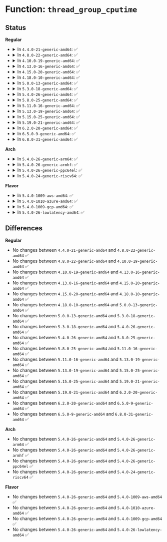 # Function: <code>thread_group_cputime</code>

## Status
<b>Regular</b>
<ul>
<li>
<details>
<summary>In <code>4.4.0-21-generic-amd64</code>: ✅</summary>

```c
void thread_group_cputime(struct task_struct * tsk, struct task_cputime * times)
```

```json
{
  "name": "thread_group_cputime",
  "collision_type": "Unique Global",
  "inline_type": "No",
  "funcs": [
    {
      "addr": 18446744071579572432,
      "name": "thread_group_cputime",
      "external": true,
      "loc": "kernel/sched/cputime.c:286",
      "file": "kernel/sched/cputime.c",
      "inline": "seen, unknown",
      "caller_inline": [],
      "caller_func": [
        "kernel/sched/cputime.c:thread_group_cputime_adjusted",
        "kernel/time/posix-cpu-timers.c:posix_cpu_clock_get_task",
        "kernel/time/posix-cpu-timers.c:posix_cpu_clock_get_task",
        "kernel/time/posix-cpu-timers.c:posix_cpu_clock_get_task",
        "kernel/time/posix-cpu-timers.c:thread_group_cputimer",
        "fs/compat_binfmt_elf.c:fill_prstatus"
      ]
    }
  ],
  "symbols": [
    {
      "addr": 18446744071579572432,
      "name": "thread_group_cputime",
      "section": ".text",
      "bind": "STB_GLOBAL",
      "size": 328
    }
  ]
}
```
</details>
</li>
<li>
<details>
<summary>In <code>4.8.0-22-generic-amd64</code>: ✅</summary>

```c
void thread_group_cputime(struct task_struct * tsk, struct task_cputime * times)
```

```json
{
  "name": "thread_group_cputime",
  "collision_type": "Unique Global",
  "inline_type": "No",
  "funcs": [
    {
      "addr": 18446744071579583360,
      "name": "thread_group_cputime",
      "external": true,
      "loc": "kernel/sched/cputime.c:313",
      "file": "kernel/sched/cputime.c",
      "inline": "seen, unknown",
      "caller_inline": [],
      "caller_func": [
        "kernel/sched/cputime.c:thread_group_cputime_adjusted",
        "kernel/time/posix-cpu-timers.c:posix_cpu_clock_get_task",
        "kernel/time/posix-cpu-timers.c:posix_cpu_clock_get_task",
        "kernel/time/posix-cpu-timers.c:posix_cpu_clock_get_task",
        "kernel/time/posix-cpu-timers.c:thread_group_cputimer",
        "fs/compat_binfmt_elf.c:fill_prstatus"
      ]
    }
  ],
  "symbols": [
    {
      "addr": 18446744071579583360,
      "name": "thread_group_cputime",
      "section": ".text",
      "bind": "STB_GLOBAL",
      "size": 328
    }
  ]
}
```
</details>
</li>
<li>
<details>
<summary>In <code>4.10.0-19-generic-amd64</code>: ✅</summary>

```c
void thread_group_cputime(struct task_struct * tsk, struct task_cputime * times)
```

```json
{
  "name": "thread_group_cputime",
  "collision_type": "Unique Global",
  "inline_type": "No",
  "funcs": [
    {
      "addr": 18446744071579609488,
      "name": "thread_group_cputime",
      "external": true,
      "loc": "kernel/sched/cputime.c:315",
      "file": "kernel/sched/cputime.c",
      "inline": "seen, unknown",
      "caller_inline": [],
      "caller_func": [
        "kernel/sched/cputime.c:thread_group_cputime_adjusted",
        "kernel/time/posix-cpu-timers.c:posix_cpu_clock_get_task",
        "kernel/time/posix-cpu-timers.c:posix_cpu_clock_get_task",
        "kernel/time/posix-cpu-timers.c:posix_cpu_clock_get_task",
        "kernel/time/posix-cpu-timers.c:thread_group_cputimer",
        "fs/compat_binfmt_elf.c:fill_prstatus"
      ]
    }
  ],
  "symbols": [
    {
      "addr": 18446744071579609488,
      "name": "thread_group_cputime",
      "section": ".text",
      "bind": "STB_GLOBAL",
      "size": 294
    }
  ]
}
```
</details>
</li>
<li>
<details>
<summary>In <code>4.13.0-16-generic-amd64</code>: ✅</summary>

```c
void thread_group_cputime(struct task_struct * tsk, struct task_cputime * times)
```

```json
{
  "name": "thread_group_cputime",
  "collision_type": "Unique Global",
  "inline_type": "No",
  "funcs": [
    {
      "addr": 18446744071579587168,
      "name": "thread_group_cputime",
      "external": true,
      "loc": "kernel/sched/cputime.c:297",
      "file": "kernel/sched/cputime.c",
      "inline": "seen, unknown",
      "caller_inline": [],
      "caller_func": [
        "kernel/sched/cputime.c:thread_group_cputime_adjusted",
        "kernel/time/posix-cpu-timers.c:posix_cpu_clock_get_task",
        "kernel/time/posix-cpu-timers.c:posix_cpu_clock_get_task",
        "kernel/time/posix-cpu-timers.c:posix_cpu_clock_get_task",
        "kernel/time/posix-cpu-timers.c:thread_group_cputimer"
      ]
    }
  ],
  "symbols": [
    {
      "addr": 18446744071579587168,
      "name": "thread_group_cputime",
      "section": ".text",
      "bind": "STB_GLOBAL",
      "size": 306
    }
  ]
}
```
</details>
</li>
<li>
<details>
<summary>In <code>4.15.0-20-generic-amd64</code>: ✅</summary>

```c
void thread_group_cputime(struct task_struct * tsk, struct task_cputime * times)
```

```json
{
  "name": "thread_group_cputime",
  "collision_type": "Unique Global",
  "inline_type": "No",
  "funcs": [
    {
      "addr": 18446744071579616272,
      "name": "thread_group_cputime",
      "external": true,
      "loc": "kernel/sched/cputime.c:296",
      "file": "kernel/sched/cputime.c",
      "inline": "seen, unknown",
      "caller_inline": [],
      "caller_func": [
        "kernel/sched/cputime.c:thread_group_cputime_adjusted",
        "kernel/time/posix-cpu-timers.c:posix_cpu_clock_get_task",
        "kernel/time/posix-cpu-timers.c:posix_cpu_clock_get_task",
        "kernel/time/posix-cpu-timers.c:posix_cpu_clock_get_task",
        "kernel/time/posix-cpu-timers.c:thread_group_cputimer"
      ]
    }
  ],
  "symbols": [
    {
      "addr": 18446744071579616272,
      "name": "thread_group_cputime",
      "section": ".text",
      "bind": "STB_GLOBAL",
      "size": 306
    }
  ]
}
```
</details>
</li>
<li>
<details>
<summary>In <code>4.18.0-10-generic-amd64</code>: ✅</summary>

```c
void thread_group_cputime(struct task_struct * tsk, struct task_cputime * times)
```

```json
{
  "name": "thread_group_cputime",
  "collision_type": "Unique Global",
  "inline_type": "No",
  "funcs": [
    {
      "addr": 18446744071579646688,
      "name": "thread_group_cputime",
      "external": true,
      "loc": "kernel/sched/cputime.c:292",
      "file": "kernel/sched/cputime.c",
      "inline": "seen, unknown",
      "caller_inline": [],
      "caller_func": [
        "kernel/sched/cputime.c:thread_group_cputime_adjusted",
        "kernel/time/posix-cpu-timers.c:posix_cpu_clock_get_task",
        "kernel/time/posix-cpu-timers.c:posix_cpu_clock_get_task",
        "kernel/time/posix-cpu-timers.c:posix_cpu_clock_get_task",
        "kernel/time/posix-cpu-timers.c:thread_group_cputimer"
      ]
    }
  ],
  "symbols": [
    {
      "addr": 18446744071579646688,
      "name": "thread_group_cputime",
      "section": ".text",
      "bind": "STB_GLOBAL",
      "size": 297
    }
  ]
}
```
</details>
</li>
<li>
<details>
<summary>In <code>5.0.0-13-generic-amd64</code>: ✅</summary>

```c
void thread_group_cputime(struct task_struct * tsk, struct task_cputime * times)
```

```json
{
  "name": "thread_group_cputime",
  "collision_type": "Unique Global",
  "inline_type": "No",
  "funcs": [
    {
      "addr": 18446744071579684256,
      "name": "thread_group_cputime",
      "external": true,
      "loc": "kernel/sched/cputime.c:292",
      "file": "kernel/sched/cputime.c",
      "inline": "seen, unknown",
      "caller_inline": [],
      "caller_func": [
        "kernel/sched/cputime.c:thread_group_cputime_adjusted",
        "kernel/time/posix-cpu-timers.c:posix_cpu_clock_get_task",
        "kernel/time/posix-cpu-timers.c:posix_cpu_clock_get_task",
        "kernel/time/posix-cpu-timers.c:posix_cpu_clock_get_task",
        "kernel/time/posix-cpu-timers.c:thread_group_cputimer"
      ]
    }
  ],
  "symbols": [
    {
      "addr": 18446744071579684256,
      "name": "thread_group_cputime",
      "section": ".text",
      "bind": "STB_GLOBAL",
      "size": 297
    }
  ]
}
```
</details>
</li>
<li>
<details>
<summary>In <code>5.3.0-18-generic-amd64</code>: ✅</summary>

```c
void thread_group_cputime(struct task_struct * tsk, struct task_cputime * times)
```

```json
{
  "name": "thread_group_cputime",
  "collision_type": "Unique Global",
  "inline_type": "No",
  "funcs": [
    {
      "addr": 18446744071579718016,
      "name": "thread_group_cputime",
      "external": true,
      "loc": "kernel/sched/cputime.c:293",
      "file": "kernel/sched/cputime.c",
      "inline": "seen, unknown",
      "caller_inline": [],
      "caller_func": [
        "kernel/sched/cputime.c:thread_group_cputime_adjusted",
        "kernel/time/posix-cpu-timers.c:posix_cpu_clock_get_task",
        "kernel/time/posix-cpu-timers.c:posix_cpu_clock_get_task",
        "kernel/time/posix-cpu-timers.c:posix_cpu_clock_get_task",
        "kernel/time/posix-cpu-timers.c:thread_group_cputimer"
      ]
    }
  ],
  "symbols": [
    {
      "addr": 18446744071579718016,
      "name": "thread_group_cputime",
      "section": ".text",
      "bind": "STB_GLOBAL",
      "size": 305
    }
  ]
}
```
</details>
</li>
<li>
<details>
<summary>In <code>5.4.0-26-generic-amd64</code>: ✅</summary>

```c
void thread_group_cputime(struct task_struct * tsk, struct task_cputime * times)
```

```json
{
  "name": "thread_group_cputime",
  "collision_type": "Unique Global",
  "inline_type": "No",
  "funcs": [
    {
      "addr": 18446744071579760448,
      "name": "thread_group_cputime",
      "external": true,
      "loc": "kernel/sched/cputime.c:293",
      "file": "kernel/sched/cputime.c",
      "inline": "seen, unknown",
      "caller_inline": [],
      "caller_func": [
        "kernel/sched/cputime.c:thread_group_cputime_adjusted",
        "kernel/time/posix-cpu-timers.c:cpu_clock_sample_group",
        "kernel/time/posix-cpu-timers.c:cpu_clock_sample_group"
      ]
    }
  ],
  "symbols": [
    {
      "addr": 18446744071579760448,
      "name": "thread_group_cputime",
      "section": ".text",
      "bind": "STB_GLOBAL",
      "size": 305
    }
  ]
}
```
</details>
</li>
<li>
<details>
<summary>In <code>5.8.0-25-generic-amd64</code>: ✅</summary>

```c
void thread_group_cputime(struct task_struct * tsk, struct task_cputime * times)
```

```json
{
  "name": "thread_group_cputime",
  "collision_type": "Unique Global",
  "inline_type": "No",
  "funcs": [
    {
      "addr": 18446744071579794064,
      "name": "thread_group_cputime",
      "external": true,
      "loc": "kernel/sched/cputime.c:293",
      "file": "kernel/sched/cputime.c",
      "inline": "seen, unknown",
      "caller_inline": [],
      "caller_func": [
        "kernel/sched/cputime.c:thread_group_cputime_adjusted",
        "kernel/time/posix-cpu-timers.c:cpu_clock_sample_group",
        "kernel/time/posix-cpu-timers.c:cpu_clock_sample_group",
        "fs/binfmt_elf.c:fill_prstatus",
        "fs/compat_binfmt_elf.c:fill_prstatus"
      ]
    }
  ],
  "symbols": [
    {
      "addr": 18446744071579794064,
      "name": "thread_group_cputime",
      "section": ".text",
      "bind": "STB_GLOBAL",
      "size": 311
    }
  ]
}
```
</details>
</li>
<li>
<details>
<summary>In <code>5.11.0-16-generic-amd64</code>: ✅</summary>

```c
void thread_group_cputime(struct task_struct * tsk, struct task_cputime * times)
```

```json
{
  "name": "thread_group_cputime",
  "collision_type": "Unique Global",
  "inline_type": "No",
  "funcs": [
    {
      "addr": 18446744071579785088,
      "name": "thread_group_cputime",
      "external": true,
      "loc": "kernel/sched/cputime.c:294",
      "file": "kernel/sched/cputime.c",
      "inline": "seen, unknown",
      "caller_inline": [],
      "caller_func": [
        "kernel/sched/cputime.c:thread_group_cputime_adjusted",
        "kernel/time/posix-cpu-timers.c:cpu_clock_sample_group",
        "kernel/time/posix-cpu-timers.c:cpu_clock_sample_group",
        "fs/binfmt_elf.c:fill_prstatus",
        "fs/compat_binfmt_elf.c:fill_prstatus"
      ]
    }
  ],
  "symbols": [
    {
      "addr": 18446744071579785088,
      "name": "thread_group_cputime",
      "section": ".text",
      "bind": "STB_GLOBAL",
      "size": 312
    }
  ]
}
```
</details>
</li>
<li>
<details>
<summary>In <code>5.13.0-19-generic-amd64</code>: ✅</summary>

```c
void thread_group_cputime(struct task_struct * tsk, struct task_cputime * times)
```

```json
{
  "name": "thread_group_cputime",
  "collision_type": "Unique Global",
  "inline_type": "No",
  "funcs": [
    {
      "addr": 18446744071579793232,
      "name": "thread_group_cputime",
      "external": true,
      "loc": "kernel/sched/cputime.c:294",
      "file": "kernel/sched/cputime.c",
      "inline": "seen, unknown",
      "caller_inline": [],
      "caller_func": [
        "kernel/sched/cputime.c:thread_group_cputime_adjusted",
        "kernel/time/posix-cpu-timers.c:cpu_clock_sample_group",
        "kernel/time/posix-cpu-timers.c:cpu_clock_sample_group",
        "fs/binfmt_elf.c:fill_thread_core_info",
        "fs/compat_binfmt_elf.c:fill_thread_core_info"
      ]
    }
  ],
  "symbols": [
    {
      "addr": 18446744071579793232,
      "name": "thread_group_cputime",
      "section": ".text",
      "bind": "STB_GLOBAL",
      "size": 312
    }
  ]
}
```
</details>
</li>
<li>
<details>
<summary>In <code>5.15.0-25-generic-amd64</code>: ✅</summary>

```c
void thread_group_cputime(struct task_struct * tsk, struct task_cputime * times)
```

```json
{
  "name": "thread_group_cputime",
  "collision_type": "Unique Global",
  "inline_type": "No",
  "funcs": [
    {
      "addr": 18446744071579889136,
      "name": "thread_group_cputime",
      "external": true,
      "loc": "kernel/sched/cputime.c:294",
      "file": "kernel/sched/cputime.c",
      "inline": "seen, unknown",
      "caller_inline": [],
      "caller_func": [
        "kernel/sched/cputime.c:thread_group_cputime_adjusted",
        "kernel/time/posix-cpu-timers.c:cpu_clock_sample_group",
        "kernel/time/posix-cpu-timers.c:cpu_clock_sample_group",
        "fs/binfmt_elf.c:fill_thread_core_info",
        "fs/compat_binfmt_elf.c:fill_thread_core_info"
      ]
    }
  ],
  "symbols": [
    {
      "addr": 18446744071579889136,
      "name": "thread_group_cputime",
      "section": ".text",
      "bind": "STB_GLOBAL",
      "size": 312
    }
  ]
}
```
</details>
</li>
<li>
<details>
<summary>In <code>5.19.0-21-generic-amd64</code>: ✅</summary>

```c
void thread_group_cputime(struct task_struct * tsk, struct task_cputime * times)
```

```json
{
  "name": "thread_group_cputime",
  "collision_type": "Unique Global",
  "inline_type": "No",
  "funcs": [
    {
      "addr": 18446744071580128976,
      "name": "thread_group_cputime",
      "external": true,
      "loc": "kernel/sched/cputime.c:293",
      "file": "kernel/sched/build_policy.c",
      "inline": "seen, unknown",
      "caller_inline": [],
      "caller_func": [
        "kernel/sched/build_policy.c:thread_group_cputime_adjusted",
        "kernel/time/posix-cpu-timers.c:cpu_clock_sample_group",
        "kernel/time/posix-cpu-timers.c:cpu_clock_sample_group",
        "fs/binfmt_elf.c:fill_thread_core_info",
        "fs/compat_binfmt_elf.c:fill_thread_core_info"
      ]
    }
  ],
  "symbols": [
    {
      "addr": 18446744071580128976,
      "name": "thread_group_cputime",
      "section": ".text",
      "bind": "STB_GLOBAL",
      "size": 332
    }
  ]
}
```
</details>
</li>
<li>
<details>
<summary>In <code>6.2.0-20-generic-amd64</code>: ✅</summary>

```c
void thread_group_cputime(struct task_struct * tsk, struct task_cputime * times)
```

```json
{
  "name": "thread_group_cputime",
  "collision_type": "Unique Global",
  "inline_type": "No",
  "funcs": [
    {
      "addr": 18446744071580302992,
      "name": "thread_group_cputime",
      "external": true,
      "loc": "kernel/sched/cputime.c:308",
      "file": "kernel/sched/build_policy.c",
      "inline": "seen, unknown",
      "caller_inline": [],
      "caller_func": [
        "kernel/sched/build_policy.c:thread_group_cputime_adjusted",
        "kernel/time/posix-cpu-timers.c:cpu_clock_sample_group",
        "kernel/time/posix-cpu-timers.c:cpu_clock_sample_group",
        "fs/binfmt_elf.c:fill_thread_core_info",
        "fs/compat_binfmt_elf.c:fill_thread_core_info"
      ]
    }
  ],
  "symbols": [
    {
      "addr": 18446744071580302992,
      "name": "thread_group_cputime",
      "section": ".text",
      "bind": "STB_GLOBAL",
      "size": 332
    }
  ]
}
```
</details>
</li>
<li>
<details>
<summary>In <code>6.5.0-9-generic-amd64</code>: ✅</summary>

```c
void thread_group_cputime(struct task_struct * tsk, struct task_cputime * times)
```

```json
{
  "name": "thread_group_cputime",
  "collision_type": "Unique Global",
  "inline_type": "No",
  "funcs": [
    {
      "addr": 18446744071580370544,
      "name": "thread_group_cputime",
      "external": true,
      "loc": "kernel/sched/cputime.c:312",
      "file": "kernel/sched/build_policy.c",
      "inline": "seen, unknown",
      "caller_inline": [],
      "caller_func": [
        "kernel/sched/build_policy.c:thread_group_cputime_adjusted",
        "kernel/time/posix-cpu-timers.c:cpu_clock_sample_group",
        "kernel/time/posix-cpu-timers.c:cpu_clock_sample_group",
        "fs/binfmt_elf.c:fill_thread_core_info",
        "fs/compat_binfmt_elf.c:fill_thread_core_info"
      ]
    }
  ],
  "symbols": [
    {
      "addr": 18446744071580370544,
      "name": "thread_group_cputime",
      "section": ".text",
      "bind": "STB_GLOBAL",
      "size": 332
    }
  ]
}
```
</details>
</li>
<li>
<details>
<summary>In <code>6.8.0-31-generic-amd64</code>: ✅</summary>

```c
void thread_group_cputime(struct task_struct * tsk, struct task_cputime * times)
```

```json
{
  "name": "thread_group_cputime",
  "collision_type": "Unique Global",
  "inline_type": "No",
  "funcs": [
    {
      "addr": 18446744071580428832,
      "name": "thread_group_cputime",
      "external": true,
      "loc": "kernel/sched/cputime.c:312",
      "file": "kernel/sched/build_policy.c",
      "inline": "seen, unknown",
      "caller_inline": [],
      "caller_func": [
        "kernel/sched/build_policy.c:thread_group_cputime_adjusted",
        "kernel/time/posix-cpu-timers.c:cpu_clock_sample_group",
        "kernel/time/posix-cpu-timers.c:cpu_clock_sample_group",
        "fs/binfmt_elf.c:fill_thread_core_info",
        "fs/compat_binfmt_elf.c:fill_thread_core_info"
      ]
    }
  ],
  "symbols": [
    {
      "addr": 18446744071580428832,
      "name": "thread_group_cputime",
      "section": ".text",
      "bind": "STB_GLOBAL",
      "size": 398
    }
  ]
}
```
</details>
</li>
</ul>
<b>Arch</b>
<ul>
<li>
<details>
<summary>In <code>5.4.0-26-generic-arm64</code>: ✅</summary>

```c
void thread_group_cputime(struct task_struct * tsk, struct task_cputime * times)
```

```json
{
  "name": "thread_group_cputime",
  "collision_type": "Unique Global",
  "inline_type": "No",
  "funcs": [
    {
      "addr": 18446603336490938632,
      "name": "thread_group_cputime",
      "external": true,
      "loc": "kernel/sched/cputime.c:293",
      "file": "kernel/sched/cputime.c",
      "inline": "seen, unknown",
      "caller_inline": [],
      "caller_func": [
        "kernel/sched/cputime.c:thread_group_cputime_adjusted",
        "kernel/time/posix-cpu-timers.c:cpu_clock_sample_group",
        "kernel/time/posix-cpu-timers.c:cpu_clock_sample_group"
      ]
    }
  ],
  "symbols": [
    {
      "addr": 18446603336490938632,
      "name": "thread_group_cputime",
      "section": ".text",
      "bind": "STB_GLOBAL",
      "size": 388
    }
  ]
}
```
</details>
</li>
<li>
<details>
<summary>In <code>5.4.0-26-generic-armhf</code>: ✅</summary>

```c
void thread_group_cputime(struct task_struct * tsk, struct task_cputime * times)
```

```json
{
  "name": "thread_group_cputime",
  "collision_type": "Unique Global",
  "inline_type": "No",
  "funcs": [
    {
      "addr": 3224957140,
      "name": "thread_group_cputime",
      "external": true,
      "loc": "kernel/sched/cputime.c:293",
      "file": "kernel/sched/cputime.c",
      "inline": "seen, unknown",
      "caller_inline": [],
      "caller_func": [
        "kernel/sched/cputime.c:thread_group_cputime_adjusted",
        "kernel/time/posix-cpu-timers.c:cpu_clock_sample_group",
        "kernel/time/posix-cpu-timers.c:cpu_clock_sample_group",
        "fs/binfmt_elf_fdpic.c:fill_prstatus"
      ]
    }
  ],
  "symbols": [
    {
      "addr": 3224957140,
      "name": "thread_group_cputime",
      "section": ".text",
      "bind": "STB_GLOBAL",
      "size": 600
    }
  ]
}
```
</details>
</li>
<li>
<details>
<summary>In <code>5.4.0-26-generic-ppc64el</code>: ✅</summary>

```c
void thread_group_cputime(struct task_struct * tsk, struct task_cputime * times)
```

```json
{
  "name": "thread_group_cputime",
  "collision_type": "Unique Global",
  "inline_type": "No",
  "funcs": [
    {
      "addr": 13835058055283794576,
      "name": "thread_group_cputime",
      "external": true,
      "loc": "kernel/sched/cputime.c:293",
      "file": "kernel/sched/cputime.c",
      "inline": "seen, unknown",
      "caller_inline": [],
      "caller_func": [
        "kernel/sched/cputime.c:thread_group_cputime_adjusted",
        "kernel/time/posix-cpu-timers.c:cpu_clock_sample_group",
        "kernel/time/posix-cpu-timers.c:cpu_clock_sample_group"
      ]
    }
  ],
  "symbols": [
    {
      "addr": 13835058055283794576,
      "name": "thread_group_cputime",
      "section": ".text",
      "bind": "STB_GLOBAL",
      "size": 364
    }
  ]
}
```
</details>
</li>
<li>
<details>
<summary>In <code>5.4.0-24-generic-riscv64</code>: ✅</summary>

```c
void thread_group_cputime(struct task_struct * tsk, struct task_cputime * times)
```

```json
{
  "name": "thread_group_cputime",
  "collision_type": "Unique Global",
  "inline_type": "No",
  "funcs": [
    {
      "addr": 18446743936271571050,
      "name": "thread_group_cputime",
      "external": true,
      "loc": "kernel/sched/cputime.c:293",
      "file": "kernel/sched/cputime.c",
      "inline": "seen, unknown",
      "caller_inline": [],
      "caller_func": [
        "kernel/sched/cputime.c:thread_group_cputime_adjusted",
        "kernel/time/posix-cpu-timers.c:cpu_clock_sample_group",
        "kernel/time/posix-cpu-timers.c:cpu_clock_sample_group"
      ]
    }
  ],
  "symbols": [
    {
      "addr": 18446743936271571050,
      "name": "thread_group_cputime",
      "section": ".text",
      "bind": "STB_GLOBAL",
      "size": 246
    }
  ]
}
```
</details>
</li>
</ul>
<b>Flavor</b>
<ul>
<li>
<details>
<summary>In <code>5.4.0-1009-aws-amd64</code>: ✅</summary>

```c
void thread_group_cputime(struct task_struct * tsk, struct task_cputime * times)
```

```json
{
  "name": "thread_group_cputime",
  "collision_type": "Unique Global",
  "inline_type": "No",
  "funcs": [
    {
      "addr": 18446744071579736368,
      "name": "thread_group_cputime",
      "external": true,
      "loc": "kernel/sched/cputime.c:293",
      "file": "kernel/sched/cputime.c",
      "inline": "seen, unknown",
      "caller_inline": [],
      "caller_func": [
        "kernel/sched/cputime.c:thread_group_cputime_adjusted",
        "kernel/time/posix-cpu-timers.c:cpu_clock_sample_group",
        "kernel/time/posix-cpu-timers.c:cpu_clock_sample_group"
      ]
    }
  ],
  "symbols": [
    {
      "addr": 18446744071579736368,
      "name": "thread_group_cputime",
      "section": ".text",
      "bind": "STB_GLOBAL",
      "size": 305
    }
  ]
}
```
</details>
</li>
<li>
<details>
<summary>In <code>5.4.0-1010-azure-amd64</code>: ✅</summary>

```c
void thread_group_cputime(struct task_struct * tsk, struct task_cputime * times)
```

```json
{
  "name": "thread_group_cputime",
  "collision_type": "Unique Global",
  "inline_type": "No",
  "funcs": [
    {
      "addr": 18446744071579667376,
      "name": "thread_group_cputime",
      "external": true,
      "loc": "kernel/sched/cputime.c:293",
      "file": "kernel/sched/cputime.c",
      "inline": "seen, unknown",
      "caller_inline": [],
      "caller_func": [
        "kernel/sched/cputime.c:thread_group_cputime_adjusted",
        "kernel/time/posix-cpu-timers.c:cpu_clock_sample_group",
        "kernel/time/posix-cpu-timers.c:cpu_clock_sample_group"
      ]
    }
  ],
  "symbols": [
    {
      "addr": 18446744071579667376,
      "name": "thread_group_cputime",
      "section": ".text",
      "bind": "STB_GLOBAL",
      "size": 377
    }
  ]
}
```
</details>
</li>
<li>
<details>
<summary>In <code>5.4.0-1009-gcp-amd64</code>: ✅</summary>

```c
void thread_group_cputime(struct task_struct * tsk, struct task_cputime * times)
```

```json
{
  "name": "thread_group_cputime",
  "collision_type": "Unique Global",
  "inline_type": "No",
  "funcs": [
    {
      "addr": 18446744071579720816,
      "name": "thread_group_cputime",
      "external": true,
      "loc": "kernel/sched/cputime.c:293",
      "file": "kernel/sched/cputime.c",
      "inline": "seen, unknown",
      "caller_inline": [],
      "caller_func": [
        "kernel/sched/cputime.c:thread_group_cputime_adjusted",
        "kernel/time/posix-cpu-timers.c:cpu_clock_sample_group",
        "kernel/time/posix-cpu-timers.c:cpu_clock_sample_group"
      ]
    }
  ],
  "symbols": [
    {
      "addr": 18446744071579720816,
      "name": "thread_group_cputime",
      "section": ".text",
      "bind": "STB_GLOBAL",
      "size": 305
    }
  ]
}
```
</details>
</li>
<li>
<details>
<summary>In <code>5.4.0-26-lowlatency-amd64</code>: ✅</summary>

```c
void thread_group_cputime(struct task_struct * tsk, struct task_cputime * times)
```

```json
{
  "name": "thread_group_cputime",
  "collision_type": "Unique Global",
  "inline_type": "No",
  "funcs": [
    {
      "addr": 18446744071579768192,
      "name": "thread_group_cputime",
      "external": true,
      "loc": "kernel/sched/cputime.c:293",
      "file": "kernel/sched/cputime.c",
      "inline": "seen, unknown",
      "caller_inline": [],
      "caller_func": [
        "kernel/sched/cputime.c:thread_group_cputime_adjusted",
        "kernel/time/posix-cpu-timers.c:cpu_clock_sample_group",
        "kernel/time/posix-cpu-timers.c:cpu_clock_sample_group"
      ]
    }
  ],
  "symbols": [
    {
      "addr": 18446744071579768192,
      "name": "thread_group_cputime",
      "section": ".text",
      "bind": "STB_GLOBAL",
      "size": 315
    }
  ]
}
```
</details>
</li>
</ul>

## Differences
<b>Regular</b>
<ul>
<li>
No changes between <code>4.4.0-21-generic-amd64</code> and <code>4.8.0-22-generic-amd64</code> ✅
</li>
<li>
No changes between <code>4.8.0-22-generic-amd64</code> and <code>4.10.0-19-generic-amd64</code> ✅
</li>
<li>
No changes between <code>4.10.0-19-generic-amd64</code> and <code>4.13.0-16-generic-amd64</code> ✅
</li>
<li>
No changes between <code>4.13.0-16-generic-amd64</code> and <code>4.15.0-20-generic-amd64</code> ✅
</li>
<li>
No changes between <code>4.15.0-20-generic-amd64</code> and <code>4.18.0-10-generic-amd64</code> ✅
</li>
<li>
No changes between <code>4.18.0-10-generic-amd64</code> and <code>5.0.0-13-generic-amd64</code> ✅
</li>
<li>
No changes between <code>5.0.0-13-generic-amd64</code> and <code>5.3.0-18-generic-amd64</code> ✅
</li>
<li>
No changes between <code>5.3.0-18-generic-amd64</code> and <code>5.4.0-26-generic-amd64</code> ✅
</li>
<li>
No changes between <code>5.4.0-26-generic-amd64</code> and <code>5.8.0-25-generic-amd64</code> ✅
</li>
<li>
No changes between <code>5.8.0-25-generic-amd64</code> and <code>5.11.0-16-generic-amd64</code> ✅
</li>
<li>
No changes between <code>5.11.0-16-generic-amd64</code> and <code>5.13.0-19-generic-amd64</code> ✅
</li>
<li>
No changes between <code>5.13.0-19-generic-amd64</code> and <code>5.15.0-25-generic-amd64</code> ✅
</li>
<li>
No changes between <code>5.15.0-25-generic-amd64</code> and <code>5.19.0-21-generic-amd64</code> ✅
</li>
<li>
No changes between <code>5.19.0-21-generic-amd64</code> and <code>6.2.0-20-generic-amd64</code> ✅
</li>
<li>
No changes between <code>6.2.0-20-generic-amd64</code> and <code>6.5.0-9-generic-amd64</code> ✅
</li>
<li>
No changes between <code>6.5.0-9-generic-amd64</code> and <code>6.8.0-31-generic-amd64</code> ✅
</li>
</ul>
<b>Arch</b>
<ul>
<li>
No changes between <code>5.4.0-26-generic-amd64</code> and <code>5.4.0-26-generic-arm64</code> ✅
</li>
<li>
No changes between <code>5.4.0-26-generic-amd64</code> and <code>5.4.0-26-generic-armhf</code> ✅
</li>
<li>
No changes between <code>5.4.0-26-generic-amd64</code> and <code>5.4.0-26-generic-ppc64el</code> ✅
</li>
<li>
No changes between <code>5.4.0-26-generic-amd64</code> and <code>5.4.0-24-generic-riscv64</code> ✅
</li>
</ul>
<b>Flavor</b>
<ul>
<li>
No changes between <code>5.4.0-26-generic-amd64</code> and <code>5.4.0-1009-aws-amd64</code> ✅
</li>
<li>
No changes between <code>5.4.0-26-generic-amd64</code> and <code>5.4.0-1010-azure-amd64</code> ✅
</li>
<li>
No changes between <code>5.4.0-26-generic-amd64</code> and <code>5.4.0-1009-gcp-amd64</code> ✅
</li>
<li>
No changes between <code>5.4.0-26-generic-amd64</code> and <code>5.4.0-26-lowlatency-amd64</code> ✅
</li>
</ul>
